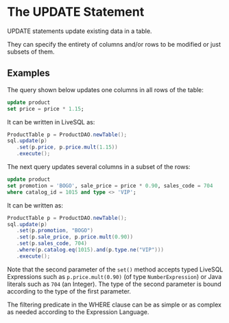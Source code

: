 # The UPDATE Statement

UPDATE statements update existing data in a table. 

They can specify the entirety of columns and/or rows to be modified or just subsets of them.


## Examples

The query shown below updates one columns in all rows of the table:

```sql
update product
set price = price * 1.15;
```

It can be written in LiveSQL as:

```java
ProductTable p = ProductDAO.newTable();
sql.update(p)
   .set(p.price, p.price.mult(1.15))
   .execute();
```

The next query updates several columns in a subset of the rows:

```sql
update product
set promotion = 'BOGO', sale_price = price * 0.90, sales_code = 704
where catalog_id = 1015 and type <> 'VIP';
```

It can be written as:

```java
ProductTable p = ProductDAO.newTable();
sql.update(p)
   .set(p.promotion, "BOGO")
   .set(p.sale_price, p.price.mult(0.90))
   .set(p.sales_code, 704)
   .where(p.catalog.eq(1015).and(p.type.ne("VIP")))
   .execute();
```

Note that the second parameter of the `set()` method accepts typed LiveSQL Expressions such as `p.price.mult(0.90)` (of type `NumberExpression`) or Java literals such as `704` (an Integer). The type of the second parameter is bound according to the type of the first parameter.

The filtering predicate in the WHERE clause can be as simple or as complex as needed according to the Expression Language.


